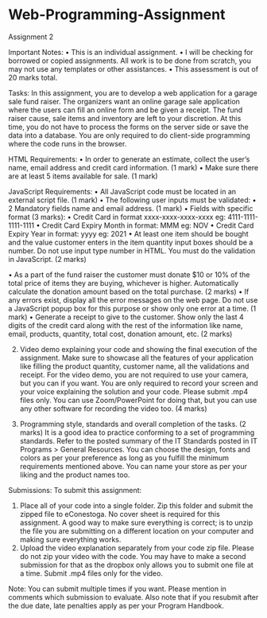 # Web-Programming-Assignment

Assignment 2

Important Notes:
•	This is an individual assignment.
•	I will be checking for borrowed or copied assignments. All work is to be done from scratch, you may not use any templates or other assistances.
•	This assessment is out of 20 marks total.


Tasks:
In this assignment, you are to develop a web application for a garage sale fund raiser. The organizers want an online garage sale application where the users can fill an online form and be given a receipt. The fund raiser cause, sale items and inventory are left to your discretion. At this time, you do not have to process the forms on the server side or save the data into a database. You are only required to do client-side programming where the code runs in the browser.

HTML Requirements: 
•	In order to generate an estimate, collect the user’s name, email address and credit card information.  (1 mark)
•	Make sure there are at least 5 items available for sale. (1 mark)

JavaScript Requirements: 
•	All JavaScript code must be located in an external script file. (1 mark)
•	The following user inputs must be validated:
•	2 Mandatory fields name and email address. (1 mark)
•	Fields with specific format (3 marks):
•	Credit Card in format xxxx-xxxx-xxxx-xxxx 
eg: 4111-1111-1111-1111
•	Credit Card Expiry Month in format: MMM
eg: NOV
•	Credit Card Expiry Year in format: yyyy
eg: 2021
•	At least one item should be bought and the value customer enters in the item quantity input boxes should be a number. Do not use input type number in HTML. You must do the validation in JavaScript. (2 marks)

•	As a part of the fund raiser the customer must donate $10 or 10% of the total price of items they are buying, whichever is higher. Automatically calculate the donation amount based on the total purchase. (2 marks)
•	If any errors exist, display all the error messages on the web page. Do not use a JavaScript popup box for this purpose or show only one error at a time. 
(1 mark)
•	Generate a receipt to give to the customer. Show only the last 4 digits of the credit card along with the rest of the information like name, email, products, quantity, total cost, donation amount, etc. (2 marks)

2.	Video demo explaining your code and showing the final execution of the assignment.  Make sure to showcase all the features of your application like filling the product quantity, customer name, all the validations and receipt. For the video demo, you are not required to use your camera, but you can if you want. You are only required to record your screen and your voice explaining the solution and your code. Please submit .mp4 files only. You can use Zoom/PowerPoint for doing that, but you can use any other software for recording the video too. 
(4 marks)

3.	Programming style, standards and overall completion of the tasks. (2 marks)
It is a good idea to practice conforming to a set of programming standards. Refer to the posted summary of the IT Standards posted in IT Programs > General Resources.
You can choose the design, fonts and colors as per your preference as long as you fulfill the minimum requirements mentioned above. You can name your store as per your liking and the product names too. 

Submissions:
To submit this assignment: 
1.	Place all of your code into a single folder. Zip this folder and submit the zipped file to eConestoga. No cover sheet is required for this assignment. A good way to make sure everything is correct; is to unzip the file you are submitting on a different location on your computer and making sure everything works. 
2.	Upload the video explanation separately from your code zip file. Please do not zip your video with the code. You may have to make a second submission for that as the dropbox only allows you to submit one file at a time. Submit .mp4 files only for the video. 

Note: You can submit multiple times if you want. Please mention in comments which submission to evaluate. Also note that if you resubmit after the due date, late penalties apply as per your Program Handbook.

